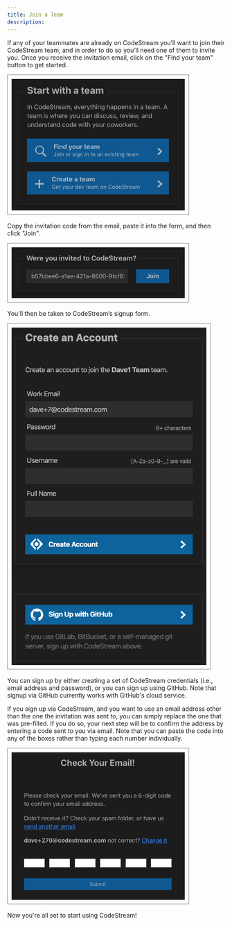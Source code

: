 ```yaml
---
title: Join a Team
description: 
---
```


If any of your teammates are already on CodeStream you’ll want to join their
CodeStream team, and in order to do so you’ll need one of them to invite you.
Once you receive the invitation email, click on the "Find your team" button to
get started.

![Join Team](../assets/images/InitialPane1.png)

Copy the invitation code from the email, paste it into the form, and then click
"Join".

![Invitation Code](../assets/images/InviteCode1.png)

You'll then be taken to CodeStream’s signup form.

![Create an Account](../assets/images/CreateAnAccountInvite2.png)

You can sign up by either creating a set of CodeStream credentials (i.e., email
address and password), or you can sign up using GitHub. Note that signup via
GitHub currently works with GitHub's cloud service.

If you sign up via CodeStream, and you want to use an email address other than
the one the invitation was sent to, you can simply replace the one that was
pre-filled. If you do so, your next step will be to confirm the address by
entering a code sent to you via email. Note that you can paste the code into any
of the boxes rather than typing each number individually.

![Confirm Email](../assets/images/EmailConfirmation.png)

Now you're all set to start using CodeStream!
